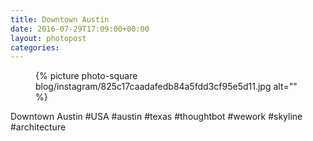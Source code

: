 ```yaml
---
title: Downtown Austin
date: 2016-07-29T17:09:00+00:00
layout: photopost
categories:
---
```


<figure class="photo photo--square">
  {% picture photo-square blog/instagram/825c17caadafedb84a5fdd3cf95e5d11.jpg alt="" %}
</figure>

Downtown Austin
#USA #austin #texas #thoughtbot #wework #skyline #architecture
